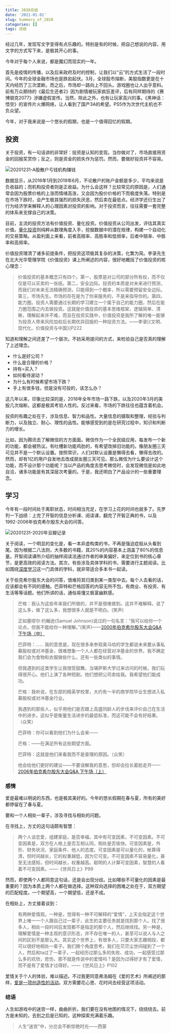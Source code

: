 ```yaml
---
title: 2020总结
date: '2021-01-01'
slug: Summary_of_2020
categories: []
tags: 总结
---
```


经过几年，发现写文字变得有点乐趣的。特别是有的时候，把自己想说的内容，用文字的方式写下来，是极其开心的事。

今年对于每个人来说，都是魔幻而现实的一年。

首先是疫情的传播，以及后来政府及时的控制，让我们以“云”的方式生活了一段时间。今年的全球金融市场也是跌宕起伏。3月，全球股市熔断，美股指数更是在十天内经历了三次垄断。而之后，市场却一路向上不回头。游戏圈也让人出乎意料。前有万众期待的《最后生还者2》因为剧情被玩家疯狂差评，后有同样期待的《赛博朋克2077》涉嫌虚假宣传。当然，除此之外，也有让玩家高兴的事。《黑神话：悟空》的宣传片火爆网络，让人看到了国产3A的希望。PS5作为次世代主机也不负众望。

今年，对于我来说是一个悠长的假期，也是一个值得回忆的假期。

## 投资

关于投资，有一句话讲的非常好：投资是认知的变现。当你做对了，市场直接用资金的回报奖赏你；反之，则是资金的损失作为惩罚。然而，要做好投资并不容易。

![20201231-A股散户亏钱机构赚钱](https://i.loli.net/2020/12/31/zrScxDeQYhFM1vt.png)

数据显示，从2016年1月到2019年6月，不论散户的账户金额是多少，平均来说是负收益的；而机构投资者则是正收益。为什么会这样？比较常见的原因是，人们通常会因为股票价格的上涨而情绪高涨，又会因为股价价格的下而极度失落。特别是在市场下跌时，会产生极其强烈的损失厌恶，然后卖在最低点。经济学还衍生出了行为经济学来解释人的心理因素对投资的影响。对于投资而言，往往需要一套完整的体系来支撑自己的决策。

目前，主流的投资方法有价值投资、量化投资。价值投资从公司出发，评估其真实价值。[量化投资](https://www.wuxiaoda.cn/post/quantitative_stock_select_strategy/)则纯粹从数理角度入手，挖掘数据中的潜在规律，构建一个自动化的交易策略。从盈利面上来看，前者高赔率、高胜率和低频率，后者中赔率、中胜率和高频率。

价值投资理清了诸多前提条件，把投资这项极其复杂的决策，化繁为简。李录先生在北大光华管理学院《价值投资》课上所阐述的内容，很好地概括了价值投资的核心理念：

> 价值投资的基本概念只有四个。第一，股票是对公司的部分所有权，而不仅仅是可以买卖的一张纸。第二，安全边际。投资的本质是对未来进行预测，而我们对未来无法精确预测，只能得到一个概率，所以需要预留安全边际。第三，市场先生。市场的存在是为了你来服务的，不是来指导你的。第四，能力圈。投资人需要通过长期的学习建立一个属于自己的能力圈，然后在能力圈范围之内去做投资。这就是价值投资的基本思维框架，逻辑简单、清晰，理解起来并不难，而且在投资实践中，价值投资是我所了解的唯一能够为投资人带来风险加权后长期优异回报的一种投资方法。——李录[《文明、现代化、价值投资与中国》]P222

知道和理解之间还差了一个层次。不妨采用提问的方式，来检验自己是否真的理解了上述理念。

* 什么是好公司？
* 什么是合理的价格？
* 持有=买入？
* 如何看待波动？
* 为什么有时候希望市场下跌？
* 手上有很多钱，但是没有可投的，该怎么办？

这几年以来，印象比较深的是，2018年全年市场一路下跌，以及2020年3月的美股几次熔断。这都是极其考验人性的。反过来看，市场的下跌往往也蕴含着机会。

投资的有趣之处在于，涉及信息、智力和品性。大量信息的摄取和整理，经验与判断力，以及独立、耐心、理性的品性。能够感受到的是在研究过程中，知识和判断力的增长。

比如，因为腾讯去了解微信的方方面面。微信作为一个全民级应用，每发布一个新的功能，都会被热议。有吐槽新功能鸡肋的，有希望改掉旧功能的。像朋友圈三天可见并不是一个默认设置。按照常识，人们对默认设置是懒得去看，懒得去改的。然而，却有1亿的用户自发地去改成朋友圈三天可见。那么微信为什么要设计这个功能，而不设计那个功能呢？当以产品的角度去思考微信时，会发现微信是如此地自洽，诸多功能是有其深层次考量的。于是，我还明白了产品设计的一些重要理念。

## 学习

今年有一段时间处于离职状态，时间相当充足，在学习上花的时间也就多了。先罗列一下战绩：上完了开智的信息分析课、阅读课，翻完了开智正典的书，以及1992-2006年伯克希尔股东大会的问答。

![20201231-2020年豆瓣记录](https://i.loli.net/2021/01/01/iFenXZVJwsf8Dh6.png)

关于阅读，一个明显的变化是，看一本非虚构类的书，不再是强迫症般从头看到尾。因为根据二八法则，大多数的书籍，其20%的内容基本上涵盖了80%的信息量。开智阅读课所介绍的抽样阅读法通过作者的审美偏好，来定位到书的核心章节，是更高效的阅读方法。其次，有些涉及具体学科的书，需要进行主题阅读。比如围绕[深度学习](https://www.wuxiaoda.cn/post/how_master_dl_month/)这一门具体的学科，就非常适合多本书一起读。

关于伯克希尔股东大会的问答，很难将其归类到某一类型中去。每个人去看的话，应该都会有不同的感触。巴菲特和芒格回答的内容无所不包，有商业、有投资、有生活等等话题。他们所讲的话，通俗易懂又极富幽默感。

> 芒格：我认为这些年来我们所做的，并不是很难做到。这并不难解释。说了这么多，做了这么多，我想很多人就是不明白。(笑声)
>
> 正如塞缪尔·约翰逊(Samuel Johnson)说过的一句名言：“我可以给你一个论点，但我不能给你一种理解。”(笑声)——[2000年伯克希尔股东大会Q&A 下午场（中）](https://github.com/wuxiaoda/BRK-Annual-Meeting/blob/master/2000/2000%E5%B9%B4%E4%BC%AF%E5%85%8B%E5%B8%8C%E5%B0%94%E8%82%A1%E4%B8%9C%E5%A4%A7%E4%BC%9AQ%26A%20%E4%B8%8B%E5%8D%88%E5%9C%BA%EF%BC%88%E4%B8%AD%EF%BC%89.md)



> 巴菲特：...... 我的意思是，现在很多来参观奥马哈的学生都说未来要从事私募股权或对冲基金，很难想象一个人人都在经营对冲基金的世界。我不确定我们会为食物和衣服做些什么，还有一些类似的事情。
>
> 但我遇到的这类学生让我很受鼓舞。当堪萨斯大学过来访问的时候，我们玩得很开心。他们上演了各种短剧。他们想把公司卖给我。我希望他们能成功。
>
> 芒格：我听说，在东部的精英学校里，大约有一半的商学院毕业生想进入私募股权或对冲基金行业。
>
> 我遇到的那些人，似乎用他们是否跟上高盛同龄人的步伐来评价自己在生活中的进步。这似乎是衡量生活进步的最低标准，而这可能不会有好结果。（众笑）
>
> 巴菲特：你可以看到他们为什么会来——
>
> 芒格：——在满足所有这些期望方面。
>
> 巴菲特：这就是他们来看我而不是查理的原因。（众笑）
>
> 他会给他们更好的建议——不要误解我的意思，但却会拉长着脸走开——[2006年伯克希尔股东大会Q&A 下午场（上）](https://github.com/wuxiaoda/BRK-Annual-Meeting/blob/master/2006/2006%E5%B9%B4%E4%BC%AF%E5%85%8B%E5%B8%8C%E5%B0%94%E8%82%A1%E4%B8%9C%E5%A4%A7%E4%BC%9AQ%26A%20%E4%B8%8B%E5%8D%88%E5%9C%BA%EF%BC%88%E4%B8%8A%EF%BC%89.md)

### 感情

爱是最难以明说的东西，也是极其美好的。今年的悠长假期在春与夏，所有的美好都停留在了春与夏。

要和一个人相处一辈子，涉及寻找与相处的问题。

在寻找上，方丈的这句话颇有智慧：

> 两个人谈恋爱，组建家庭，是否幸福，其中有可变因素，不可变因素。不可变因素是，双方在人格上是否互相认同，相处是否愉快。可变因素是，外形、财务状况、家庭条件、他人的态度。可变因素是可以量化的，帐算得清，但时间越长，它的权重越低，因为它可变。不可变因素不容易量化，甚至无法感知，但时间越长，权重越高。聪明的人计算可变因素，智慧的人看着不可变因素。——《世风日上》P99

然而，即使两个人都同意这句话，还是会出现分歧。比如哪些不可量化的因素是最重要的？因为本质上两个人都在做选择。这种双向选择的困难之处在于，双方期望的匹配程度。一个期望高，一个期望低，还是不成。

在相处上，方丈接着谈到：

> 有两种爱情观。一种是，觉得有一种不可解释的“爱情”，上天会指定这个世界上唯一一个人跟自己过一辈子，此生的主要任务就是找到那个人。找了很多人，相处一段时间后发现都不是指定的那个人，然后继续找。另一种是，理解爱情是一种主观的意识形态，并不存在唯一的人，甚至可以说人与人之间的区别不是那么大。其实这个世界上，有很多人，只要大家志趣相投，都可以很好地相处一辈子。我们换个角度思考。我们在茫茫尘世间碰到了一个人，然后和ta过了一辈子，一起经历过那么多的失败、成功，一起感受过那么多的欢欣，悲伤，那不就是传说中的爱情吗？是因为过得好才有了爱情，而不是有了爱情才过得好。——《世风日上》P102

爱情关于个人的体验，难以描述。不过我更同意弗洛姆在《爱的艺术》所阐述的那样，[爱是一项创造性的活动](https://www.wuxiaoda.cn/post/notes_of_love_art/)。双方需要花心思、花时间去经营这项活动。

### 结语

人生如游戏中的迷宫一样，曲曲折折。我们要在没有地图的情况下，绕绕绕去。前方是未知的，去到之后是已知的，这种探索充满着乐趣。

> 人生“迷宫”中，分岔会不断惊艳时光——西蒙
